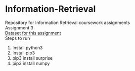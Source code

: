 # Information-Retrieval
Repository for Information Retrieval coursework assignments\
Assignment 3\
[Dataset for this assignment](https://grouplens.org/datasets/movielens/?fbclid=IwAR3iOuf1hEkqzwRCEHNev9NfwffwHji-QYz-2VWkXfsqhxCoINaJGP6687k)\
Steps to run
1) Install python3
2) Install pip3
3) pip3 install surprise
4) pip3 install numpy
